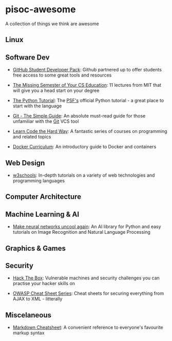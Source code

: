 # pisoc-awesome

A collection of things we think are awesome

## Linux

## Software Dev
- [GitHub Student Developer Pack](https://education.github.com/pack#offers):
Github partnered up to offer students free access to some great tools and resources

- [The Missing Semester of Your CS Education](https://missing.csail.mit.edu/): 
11 lectures from MIT that will give you a head start on your degree

- [The Python Tutorial](https://docs.python.org/3/tutorial/):
The [PSF's](https://www.python.org/psf/) official Python tutorial - a great place to start with the language

- [Git - The Simple Guide](https://rogerdudler.github.io/git-guide/):
An absolute must-read guide for those unfamiliar with the [Git](https://git-scm.com/) VCS tool

- [Learn Code the Hard Way](https://learncodethehardway.org/#course-list):
A fantastic series of courses on programming and related topics

- [Docker Curriculum](https://docker-curriculum.com/):
 An introductory guide to Docker and containers

## Web Design
- [w3schools](https://www.w3schools.com/):
In-depth tutorials on a variety of web technologies and programming languages

## Computer Architecture

## Machine Learning & AI
- [Make neural networks uncool again](https://www.fast.ai/):
An AI library for Python and easy tutorials on Image Recognition and Natural Language Processing

## Graphics & Games

## Security
- [Hack The Box](https://www.hackthebox.eu/):
Vulnerable machines and security challenges you can practise your hacker skills on

- [OWASP Cheat Sheet Series](https://cheatsheetseries.owasp.org/Glossary.html):
Cheat sheets for securing everything from AJAX to XML - litterally

## Miscelaneous


- [Markdown Cheatsheet](https://github.com/adam-p/markdown-here/wiki/Markdown-Cheatsheet):
  A convenient reference to everyone's favourite markup syntax


